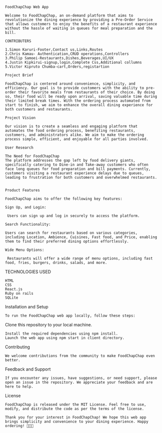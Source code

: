     FoodChapChap Web App

    Welcome to FoodChapChap, an on-demand platform that aims to revolutionize the dining experience by providing a Pre-Order Service that allows customers to enjoy the benefits of a restaurant experience without the hassle of waiting in queues for meal preparation and the bill.

    CONTRIBUTERS
    
    1.Simon Karuri-Footer,Contact us,Links,Routes
    2.Chris Kamau- Authentication,CRUD operations,Controllers
    3.Philip Samoei-Restaurants,Dishes,Beverages,UI/UX
    4.Justin Kipkirui-signup,login,Complete Css,Additional collumns
    5.Victor Kipruto Chumba-cart,Orders,registartion

    Project Brief

    FoodChapChap is centered around convenience, simplicity, and efficiency. Our goal is to provide customers with the ability to pre-order their favorite meals from restaurants of their choice. By doing so, their food will be ready upon arrival, saving valuable time during their limited break times. With the ordering process automated from start to finish, we aim to enhance the overall dining experience for both customers and restaurants.

    Project Vision

    Our vision is to create a seamless and engaging platform that automates the food ordering process, benefiting restaurants, customers, and administrators alike. We aim to make the ordering process simple, efficient, and enjoyable for all parties involved.

    User Research

    The Need for FoodChapChap
    The platform addresses the gap left by food delivery giants, specifically catering to Dine-in and Take-away customers who often face long queues for food preparation and bill payments. Currently, customers visiting a restaurant experience delays due to queues, leading to frustration for both customers and overwhelmed restaurants.


    Product Features

    FoodChapChap aims to offer the following key features:

    Sign Up, and Login:

     Users can sign up and log in securely to access the platform.

    Search Functionality:

    Users can search for restaurants based on various categories, including Location, Ambience, Cuisines, Fast food, and Price, enabling them to find their preferred dining options effortlessly.

    Wide Menu Options:

     Restaurants will offer a wide range of menu options, including fast food, fries, burgers, drinks, salads, and more.

   TECHNOLOGIES USED

    HTML
    CSS
    React.js
    Ruby on rails
    SQLite

   Installation and Setup

    To run the FoodChapChap web app locally, follow these steps:

   Clone this repository to your local machine.

    Install the required dependencies using npm install.
    Launch the web app using npm start in client directory.

   Contributing

    We welcome contributions from the community to make FoodChapChap even better.

  Feedback and Support

    If you encounter any issues, have suggestions, or need support, please open an issue in the repository. We appreciate your feedback and are here to help.

  License

    FoodChapChap is released under the MIT License. Feel free to use, modify, and distribute the code as per the terms of the license.

    Thank you for your interest in FoodChapChap! We hope this web app brings simplicity and convenience to your dining experience. Happy ordering! 🍔🍕🥗
